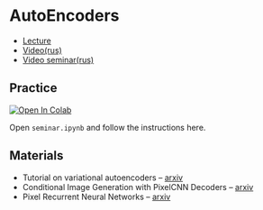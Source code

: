 # AutoEncoders

- [Lecture](https://docs.google.com/presentation/d/1OJd1trewTICi2fvqXplFXzCmJUi5oasLpBMrKPlG6XM/edit?usp=sharing)
- [Video(rus)]()
- [Video seminar(rus)]()

## Practice

[![Open In Colab](https://colab.research.google.com/assets/colab-badge.svg)](https://drive.google.com/file/d/1uJptP5fOLj75Gqhvz-TXxmzmNfZNuw2q/view?usp=sharing)

Open `seminar.ipynb` and follow the instructions here.

## Materials

- Tutorial on variational autoencoders – [arxiv](https://arxiv.org/abs/1606.05908)
- Conditional Image Generation with PixelCNN Decoders – [arxiv](https://arxiv.org/abs/1606.05328)
- Pixel Recurrent Neural Networks – [arxiv](https://arxiv.org/pdf/1601.06759.pdf)
